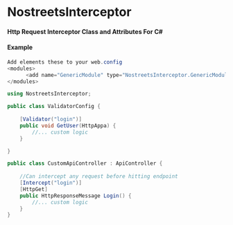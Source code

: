 # NostreetsInterceptor
#### Http Request Interceptor Class and Attributes For C#


#### Example
```C#
Add elements these to your web.config
<modules>
      <add name="GenericModule" type="NostreetsInterceptor.GenericModule" />
</modules>
```

```C#
using NostreetsInterceptor;

public class ValidatorConfig {
    
    [Validator("login")]
    public void GetUser(HttpAppa) { 
        //... custom logic
    }

}

public class CustomApiController : ApiController { 
    
    //Can intercept any request before hitting endpoint
    [Intercept("login")]
    [HttpGet]
    public HttpResponseMessage Login() { 
        //... custom logic
    }
}
```